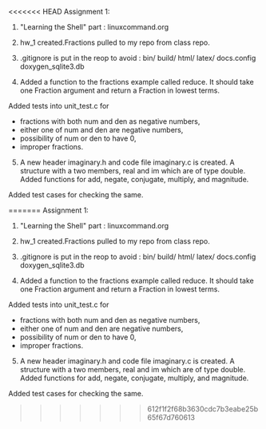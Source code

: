 <<<<<<< HEAD
Assignment 1:
1. "Learning the Shell" part : linuxcommand.org

2. hw_1 created.Fractions pulled to  my repo from class repo.

3. .gitignore is put in the reop to avoid :
bin/
build/
html/
latex/
docs.config
doxygen_sqlite3.db

4. Added a function to the fractions example called reduce.
It should take one Fraction argument and return a Fraction in lowest terms. 

Added tests into unit_test.c for 
- fractions with both num and den as negative numbers,
- either one of num and den are negative numbers, 
- possibility of num or den to have 0, 
- improper fractions.


5. A new header imaginary.h and code file imaginary.c is created.
A structure with a two members, real and im which are of type double.
Added functions for add, negate, conjugate, multiply, and magnitude.

Added test cases for checking the same.

=======
Assignment 1:
1. "Learning the Shell" part : linuxcommand.org

2. hw_1 created.Fractions pulled to  my repo from class repo.

3. .gitignore is put in the reop to avoid :
bin/
build/
html/
latex/
docs.config
doxygen_sqlite3.db

4. Added a function to the fractions example called reduce.
It should take one Fraction argument and return a Fraction in lowest terms. 

Added tests into unit_test.c for 
- fractions with both num and den as negative numbers,
- either one of num and den are negative numbers, 
- possibility of num or den to have 0, 
- improper fractions.


5. A new header imaginary.h and code file imaginary.c is created.
A structure with a two members, real and im which are of type double.
Added functions for add, negate, conjugate, multiply, and magnitude.

Added test cases for checking the same.

>>>>>>> 612f1f2f68b3630cdc7b3eabe25b65f67d760613
